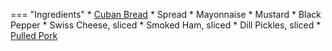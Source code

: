 === "Ingredients"
    * [Cuban Bread](../breads/cuban-bread.md)
    * Spread
        * Mayonnaise
        * Mustard
        * Black Pepper
    * Swiss Cheese, sliced
    * Smoked Ham, sliced
    * Dill Pickles, sliced
    * [Pulled Pork](../../references/techniques/pulled-pork.md)

[^1]:
    Mitzewich, John. ["The Cuban Sandwich – Hold the Mojo."](https://foodwishes.blogspot.com/2017/01/the-cuban-sandwich-hold-mojo.html) *Food Wishes.* 20 January 2017. Accessed 2020.
